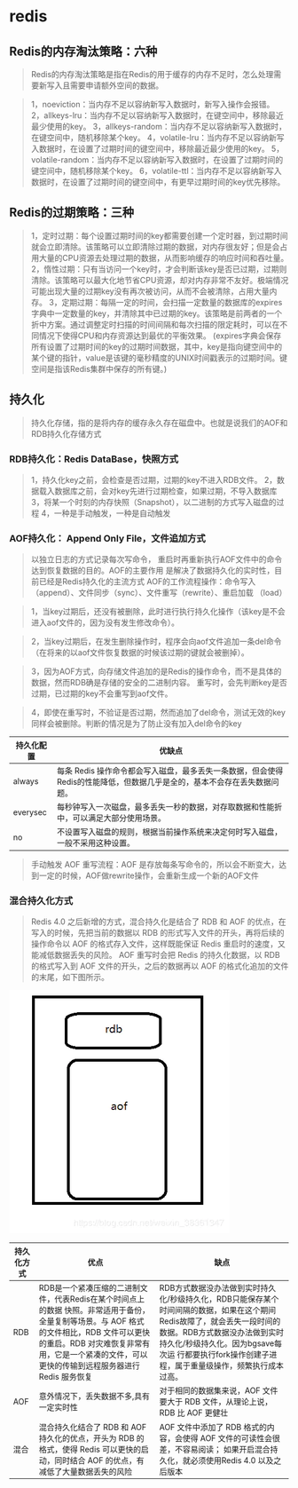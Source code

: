 # redis

## Redis的内存淘汰策略：六种

>Redis的内存淘汰策略是指在Redis的用于缓存的内存不足时，怎么处理需要新写入且需要申请额外空间的数据。

>1，noeviction：当内存不足以容纳新写入数据时，新写入操作会报错。
>2，allkeys-lru：当内存不足以容纳新写入数据时，在键空间中，移除最近最少使用的key。
>3，allkeys-random：当内存不足以容纳新写入数据时，在键空间中，随机移除某个key。
>4，volatile-lru：当内存不足以容纳新写入数据时，在设置了过期时间的键空间中，移除最近最少使用的key。
>5，volatile-random：当内存不足以容纳新写入数据时，在设置了过期时间的键空间中，随机移除某个key。
>6，volatile-ttl：当内存不足以容纳新写入数据时，在设置了过期时间的键空间中，有更早过期时间的key优先移除。



## Redis的过期策略：三种

>1，定时过期：每个设置过期时间的key都需要创建一个定时器，到过期时间就会立即清除。该策略可以立即清除过期的数据，对内存很友好；但是会占用大量的CPU资源去处理过期的数据，从而影响缓存的响应时间和吞吐量。
>2，惰性过期：只有当访问一个key时，才会判断该key是否已过期，过期则清除。该策略可以最大化地节省CPU资源，却对内存非常不友好。极端情况可能出现大量的过期key没有再次被访问，从而不会被清除，占用大量内存。
>3，定期过期：每隔一定的时间，会扫描一定数量的数据库的expires字典中一定数量的key，并清除其中已过期的key。该策略是前两者的一个折中方案。通过调整定时扫描的时间间隔和每次扫描的限定耗时，可以在不同情况下使得CPU和内存资源达到最优的平衡效果。
(expires字典会保存所有设置了过期时间的key的过期时间数据，其中，key是指向键空间中的某个键的指针，value是该键的毫秒精度的UNIX时间戳表示的过期时间。键空间是指该Redis集群中保存的所有键。)

## 持久化
>持久化存储，指的是将内存的缓存永久存在磁盘中。也就是说我们的AOF和RDB持久化存储方式

### RDB持久化：Redis DataBase，快照方式
>1，持久化key之前，会检查是否过期，过期的key不进入RDB文件。
>2，数据载入数据库之前，会对key先进行过期检查，如果过期，不导入数据库
>3，将某一个时刻的内存快照（Snapshot），以二进制的方式写入磁盘的过程
>4，一种是手动触发，一种是自动触发

### AOF持久化： Append Only File，文件追加方式

>以独立日志的方式记录每次写命令， 重启时再重新执行AOF文件中的命令达到恢复数据的目的。AOF的主要作用 是解决了数据持久化的实时性，目前已经是Redis持久化的主流方式
>AOF的工作流程操作：命令写入 （append）、文件同步（sync）、文件重写（rewrite）、重启加载 （load）

>1，当key过期后，还没有被删除，此时进行执行持久化操作（该key是不会进入aof文件的，因为没有发生修改命令）。

>2，当key过期后，在发生删除操作时，程序会向aof文件追加一条del命令（在将来的以aof文件恢复数据的时候该过期的键就会被删掉）。

>3，因为AOF方式，向存储文件追加的是Redis的操作命令，而不是具体的数据，然而RDB确是存储的安全的二进制内容。
重写时，会先判断key是否过期，已过期的key不会重写到aof文件。

>4，即使在重写时，不验证是否过期，然而追加了del命令，测试无效的key同样会被删除。判断的情况是为了防止没有加入del命令的key

持久化配置 | 优缺点 
---------|----------
 always | 每条 Redis 操作命令都会写入磁盘，最多丢失一条数据，但会使得Redis的性能降低，但数据几乎是全的，基本不会存在丢失数据问题。 
 everysec | 每秒钟写入一次磁盘，最多丢失一秒的数据，对存取数据和性能折中，可以满足大部分使用场景。 
 no | 不设置写入磁盘的规则，根据当前操作系统来决定何时写入磁盘，一般不采用这种设置。 



>手动触发
>AOF 重写流程：AOF 是存放每条写命令的，所以会不断变大，达到一定的时候，AOF做rewrite操作，会重新生成一个新的AOF文件


### 混合持久化方式

>Redis 4.0 之后新增的方式，混合持久化是结合了 RDB 和 AOF 的优点，在写入的时候，先把当前的数据以 RDB 的形式写入文件的开头，再将后续的操作命令以 AOF 的格式存入文件，这样既能保证 Redis 重启时的速度，又能减低数据丢失的风险。
>AOF 重写时会把 Redis 的持久化数据，以 RDB 的格式写入到 AOF 文件的开头，之后的数据再以 AOF 的格式化追加的文件的末尾，如下图所示。

![](./res/redis-hunhe.jpg "")

持久化方式 | 优点 | 缺点
---------|----------|---------
 RDB | RDB是一个紧凑压缩的二进制文件，代表Redis在某个时间点上的数据 快照。非常适用于备份，全量复制等场景。与 AOF 格式的文件相比，RDB 文件可以更快的重启。RDB 对灾难恢复非常有用，它是一个紧凑的文件，可以更快的传输到远程服务器进行 Redis 服务恢复 |RDB方式数据没办法做到实时持久化/秒级持久化，RDB只能保存某个时间间隔的数据，如果在这个期间Redis故障了，就会丢失一段时间的数据。RDB方式数据没办法做到实时持久化/秒级持久化。因为bgsave每次运 行都要执行fork操作创建子进程，属于重量级操作，频繁执行成本过高。
 AOF | 意外情况下，丢失数据不多,具有一定实时性 | 对于相同的数据集来说，AOF 文件要大于 RDB 文件，从理论上说，RDB 比 AOF 更健壮
 混合 | 混合持久化结合了 RDB 和 AOF 持久化的优点，开头为 RDB 的格式，使得 Redis 可以更快的启动，同时结合 AOF 的优点，有减低了大量数据丢失的风险 | AOF 文件中添加了 RDB 格式的内容，会使得 AOF 文件的可读性会很差，不容易阅读； 如果开启混合持久化，就必须使用Redis 4.0 以及之后版本
